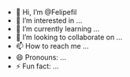 - 👋 Hi, I’m @Felipefil
- 👀 I’m interested in ...
- 🌱 I’m currently learning ...
- 💞️ I’m looking to collaborate on ...
- 📫 How to reach me ...
- 😄 Pronouns: ...
- ⚡ Fun fact: ...

<!---
Felipefil/Felipefil is a ✨ special ✨ repository because its `README.md` (this file) appears on your GitHub profile.
You can click the Preview link to take a look at your changes.
--->
